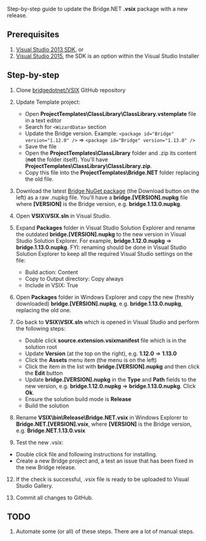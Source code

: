 Step-by-step guide to update the Bridge.NET **.vsix** package with a new release.

## Prerequisites

1. [Visual Studio 2013 SDK](http://go.microsoft.com/?linkid=9832352), or 
2. [Visual Studio 2015](https://msdn.microsoft.com/en-ca/library/mt683786.aspx), the SDK is an option within the Visual Studio Installer

## Step-by-step

1. Clone [bridgedotnet/VSIX](https://github.com/bridgedotnet/VSIX) GitHub repository

2. Update Template project:
   * Open **ProjectTemplates\ClassLibrary\ClassLibrary.vstemplate** file in a text editor
   * Search for `<WizardData>` section
   * Update the Bridge version. Example: `<package id="Bridge" version="1.12.0" />` => `<package id="Bridge" version="1.13.0" />`
   * Save the file
   * Open the **ProjectTemplates\ClassLibrary** folder and .zip its content (**not** the folder itself). You'll have **ProjectTemplates\ClassLibrary\ClassLibrary.zip**.
   * Copy this file into the **ProjectTemplates\Bridge.NET** folder replacing the old file.

3. Download the latest [Bridge NuGet package](https://www.nuget.org/packages/Bridge) (the Download button on the left) as a raw .nupkg file. You'll have a **bridge.[VERSION].nupkg** file where **[VERSION]** is the Bridge version, e.g. **bridge.1.13.0.nupkg**.

4. Open **VSIX\VSIX.sln** in Visual Studio.

5. Expand **Packages** folder in Visual Studio Solution Explorer and rename the outdated **bridge.[VERSION].nupkg** to the new version in Visual Studio Solution Explorer. For example, **bridge.1.12.0.nupkg** => **bridge.1.13.0.nupkg**. FYI: renaming should be done in Visual Studio Solution Explorer to keep all the required Visual Studio settings on the file:
   * Build action: Content
   * Copy to Output directory: Copy always
   * Include in VSIX: True

6. Open **Packages** folder in Windows Explorer and copy the new (freshly downloaded) **bridge.[VERSION].nupkg**, e.g. **bridge.1.13.0.nupkg**, replacing the old one.

8. Go back to **VSIX\VSIX.sln** which is opened in Visual Studio and perform the following steps:
   * Double click **source.extension.vsixmanifest** file which is in the solution root
   * Update **Version** (at the top on the right), e.g. **1.12.0** => **1.13.0**
   * Click the **Assets** menu item (the menu is on the left)
   * Click the item in the list with **bridge.[VERSION].nupkg** and then click the **Edit** button
   * Update **bridge.[VERSION].nupkg** in the **Type** and **Path** fields to the new version, e.g. **bridge.1.12.0.nupkg** => **bridge.1.13.0.nupkg**. Click **Ok**.
   * Ensure the solution build mode is **Release**
   * Build the solution
  
9. Rename **VSIX\bin\Release\Bridge.NET.vsix** in Windows Explorer to **Bridge.NET.[VERSION].vsix**, where **[VERSION]** is the Bridge version, e.g. **Bridge.NET.1.13.0.vsix**

11. Test the new .vsix:
  * Double click file and following instructions for installing.
  * Create a new Bridge project and, a test an issue that has been fixed in the new Bridge release.

12. If the check is successful, .vsix file is ready to be uploaded to Visual Studio Gallery.

13. Commit all changes to GitHub.

## TODO

1. Automate some (or all) of these steps. There are a lot of manual steps. 